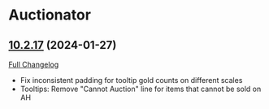 # Auctionator

## [10.2.17](https://github.com/Auctionator/Auctionator/tree/10.2.17) (2024-01-27)
[Full Changelog](https://github.com/Auctionator/Auctionator/compare/10.2.16...10.2.17) 

- Fix inconsistent padding for tooltip gold counts on different scales  
- Tooltips: Remove "Cannot Auction" line for items that cannot be sold on AH  
